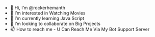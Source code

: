 - 👋 Hi, I’m @rockerhemanth
- 👀 I’m interested in Watching Movies
- 🌱 I’m currently learning Java Script
- 💞️ I’m looking to collaborate on Big Projects
- 📫 How to reach me - U Can Reach Me Via My Bot Support Server 


<!---
rockerhemanth/rockerhemanth is a ✨ special ✨ repository because its `README.md` (this file) appears on your GitHub profile.
You can click the Preview link to take a look at your changes.
--->
